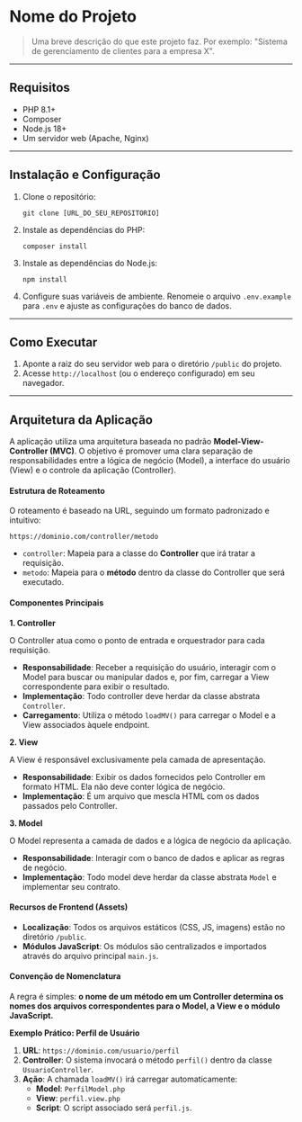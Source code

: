 # Nome do Projeto

> Uma breve descrição do que este projeto faz. Por exemplo: "Sistema de gerenciamento de clientes para a empresa X".

---

## Requisitos

*   PHP 8.1+
*   Composer
*   Node.js 18+
*   Um servidor web (Apache, Nginx)

---

## Instalação e Configuração

1.  Clone o repositório:
    ```
    git clone [URL_DO_SEU_REPOSITORIO]
    ```
2.  Instale as dependências do PHP:
    ```
    composer install
    ```
3.  Instale as dependências do Node.js:
    ```
    npm install
    ```
4.  Configure suas variáveis de ambiente. Renomeie o arquivo `.env.example` para `.env` e ajuste as configurações do banco de dados.

---

## Como Executar

1.  Aponte a raiz do seu servidor web para o diretório `/public` do projeto.
2.  Acesse `http://localhost` (ou o endereço configurado) em seu navegador.

---

## Arquitetura da Aplicação

A aplicação utiliza uma arquitetura baseada no padrão **Model-View-Controller (MVC)**. O objetivo é promover uma clara separação de responsabilidades entre a lógica de negócio (Model), a interface do usuário (View) e o controle da aplicação (Controller).

#### **Estrutura de Roteamento**

O roteamento é baseado na URL, seguindo um formato padronizado e intuitivo:

`https://dominio.com/controller/metodo`

*   `controller`: Mapeia para a classe do **Controller** que irá tratar a requisição.
*   `metodo`: Mapeia para o **método** dentro da classe do Controller que será executado.

#### **Componentes Principais**

**1. Controller**

O Controller atua como o ponto de entrada e orquestrador para cada requisição.

*   **Responsabilidade**: Receber a requisição do usuário, interagir com o Model para buscar ou manipular dados e, por fim, carregar a View correspondente para exibir o resultado.
*   **Implementação**: Todo controller deve herdar da classe abstrata `Controller`.
*   **Carregamento**: Utiliza o método `loadMV()` para carregar o Model e a View associados àquele endpoint.

**2. View**

A View é responsável exclusivamente pela camada de apresentação.

*   **Responsabilidade**: Exibir os dados fornecidos pelo Controller em formato HTML. Ela não deve conter lógica de negócio.
*   **Implementação**: É um arquivo que mescla HTML com os dados passados pelo Controller.

**3. Model**

O Model representa a camada de dados e a lógica de negócio da aplicação.

*   **Responsabilidade**: Interagir com o banco de dados e aplicar as regras de negócio.
*   **Implementação**: Todo model deve herdar da classe abstrata `Model` e implementar seu contrato.

#### **Recursos de Frontend (Assets)**

*   **Localização**: Todos os arquivos estáticos (CSS, JS, imagens) estão no diretório `/public`.
*   **Módulos JavaScript**: Os módulos são centralizados e importados através do arquivo principal `main.js`.

#### **Convenção de Nomenclatura**

A regra é simples: **o nome de um método em um Controller determina os nomes dos arquivos correspondentes para o Model, a View e o módulo JavaScript.**

**Exemplo Prático: Perfil de Usuário**

1.  **URL**: `https://dominio.com/usuario/perfil`
2.  **Controller**: O sistema invocará o método `perfil()` dentro da classe `UsuarioController`.
3.  **Ação**: A chamada `loadMV()` irá carregar automaticamente:
    *   **Model**: `PerfilModel.php`
    *   **View**: `perfil.view.php`
    *   **Script**: O script associado será `perfil.js`.
```
